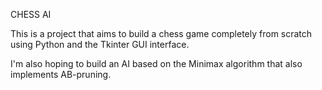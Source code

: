 CHESS AI

This is a project that aims to build a chess game completely from scratch
using Python and the Tkinter GUI interface.

I'm also hoping to build an AI based on the Minimax algorithm that also
implements AB-pruning.
